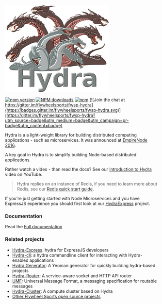 ![](hydra.png)

[![npm version](https://badge.fury.io/js/fwsp-hydra.svg)](https://badge.fury.io/js/fwsp-hydra) <span class="badge-npmdownloads"><a href="https://npmjs.org/package/fwsp-hydra" title="View this project on NPM"><img src="https://img.shields.io/npm/dm/fwsp-hydra.svg" alt="NPM downloads" /></a></span> [![npm](https://img.shields.io/npm/l/neo4j-redis.svg)]() [![Join the chat at https://gitter.im/flywheelsports/fwsp-hydra](https://badges.gitter.im/flywheelsports/fwsp-hydra.svg)](https://gitter.im/flywheelsports/fwsp-hydra?utm_source=badge&utm_medium=badge&utm_campaign=pr-badge&utm_content=badge) 

Hydra is a a light-weight library for building distributed computing applications - such as microservices. 
It was announced at [EmpireNode 2016](http://empirenode.org/).

A key goal in Hydra is to simplify building Node-based distributed applications.

Rather watch a video - than read the docs? See our [Introduction to Hydra](https://www.youtube.com/watch?v=dHFQxrc4Fnk) video on YouTube.

> Hydra replies on an instance of Redis, if you need to learn more about Redis, see our [Redis quick start guide](https://youtu.be/eX7EamF_WuA).

If you're just getting started with Node Microservices and you have ExpressJS experience you should first look at our [HydraExpress](https://github.com/flywheelsports/fwsp-hydra-express) project.

### Documentation

Read the [Full documentation](documentation.md)

### Related projects

* [Hydra-Express](https://github.com/flywheelsports/fwsp-hydra): hydra for ExpressJS developers
* [Hydra-cli](https://github.com/flywheelsports/hydra-cli): a hydra commandline client for interacting with Hydra-enabled applications
* [Hydra Generator](https://github.com/flywheelsports/generator-fwsp-hydra): A Yeoman generator for quickly building hydra-based projects
* [Hydra-Router](https://github.com/flywheelsports/fwsp-hydra-router): A service-aware socket and HTTP API router
* [UMF](https://github.com/cjus/umf): Universal Message Format, a messaging specification for routable messages
* [Hydra-Cluster](https://github.com/cjus/hydra-cluster): A compute cluster based on Hydra
* [Other Flywheel Sports open source projects](https://github.com/flywheelsports)
